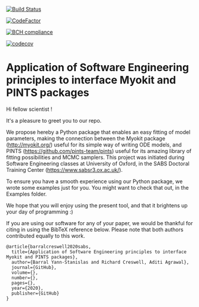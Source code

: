 [![Build Status](https://travis-ci.com/rcw5890/SABS_project.svg?token=iqiYoSJFydjsMKTfVtr4&branch=master)](https://travis-ci.com/rcw5890/SABS_project)

[![CodeFactor](https://www.codefactor.io/repository/github/rcw5890/sabs_project/badge?s=49c1291fc2fdcd0d21939244420d9a264ec72f2c)](https://www.codefactor.io/repository/github/rcw5890/sabs_project)

[![BCH compliance](https://bettercodehub.com/edge/badge/rcw5890/SABS_project?branch=master&token=cb448b0bbcac9eba1f6eaa765c6c8aaeee898236)](https://bettercodehub.com/)

[![codecov](https://codecov.io/gh/rcw5890/SABS_project/branch/master/graph/badge.svg?token=IYc8QeF81y)](https://codecov.io/gh/rcw5890/SABS_project)

# Application of Software Engineering principles to interface Myokit and PINTS packages

Hi fellow scientist !

It's a pleasure to greet you to our repo. 

We propose hereby a Python package that enables an easy fitting of model parameters, making the connection between the Myokit package (http://myokit.org/) useful for its simple way of writing ODE models, and PINTS (https://github.com/pints-team/pints) useful for its amazing library of fitting possibilities and MCMC samplers. This project was initiated during Software Engineering classes at University of Oxford, in the SABS Doctoral Training Center (https://www.sabsr3.ox.ac.uk/). 

To ensure you have a smooth experience using our Python package, we wrote some examples just for you. You might want to check that out, in the Examples folder. 

We hope that you will enjoy using the present tool, and that it brightens up your day of programming :)

If you are using our software for any of your paper, we would be thankful for citing in using the BibTeX reference below. Please note that both authors contributed equally to this work.

```
@article{barralcreswell2020sabs,
  title={Application of Software Engineering principles to interface Myokit and PINTS packages},  
  author={Barral Yann-Stanislas and Richard Creswell, Aditi Agrawal},  
  journal={GitHub},  
  volume={},  
  number={},  
  pages={},  
  year={2020},  
  publisher={GitHub}
}
```
